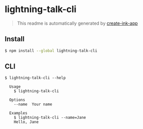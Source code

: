 # lightning-talk-cli

> This readme is automatically generated by [create-ink-app](https://github.com/vadimdemedes/create-ink-app)


## Install

```bash
$ npm install --global lightning-talk-cli
```


## CLI

```
$ lightning-talk-cli --help

  Usage
    $ lightning-talk-cli

  Options
    --name  Your name

  Examples
    $ lightning-talk-cli --name=Jane
    Hello, Jane
```
